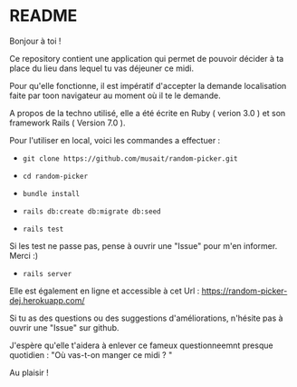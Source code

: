# README

Bonjour à toi ! 

Ce repository contient une application qui permet de pouvoir décider à ta place du lieu dans lequel tu vas déjeuner ce midi. 

Pour qu'elle fonctionne, il est impératif d'accepter la demande localisation faite par toon navigateur au moment où il te le demande. 

A propos de la techno utilisé, elle a été écrite en Ruby ( verion 3.0 ) et son framework Rails ( Version 7.0 ). 

Pour l'utiliser en local, voici les commandes a effectuer : 

* `git clone https://github.com/musait/random-picker.git `

* `cd random-picker`

* `bundle install`

* `rails db:create db:migrate db:seed`

* `rails test`

Si les test ne passe pas, pense à ouvrir une "Issue" pour m'en informer. Merci :)

* `rails server`

Elle est également en ligne et accessible à cet Url : https://random-picker-dej.herokuapp.com/

Si tu as des questions ou des suggestions d'améliorations, n'hésite pas à ouvrir une "Issue" sur github. 

J'espère qu'elle t'aidera à enlever ce fameux questionneemnt presque quotidien : "Où vas-t-on manger ce midi ? "

Au plaisir ! 
